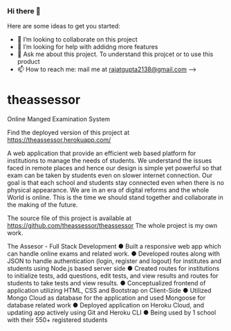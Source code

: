 ### Hi there 👋

Here are some ideas to get you started:

- 👯 I’m looking to collaborate on this project
- 🤔 I’m looking for help with addidng more features
- 💬 Ask me about this project. To understand this projcet or to use this product
- 📫 How to reach me: mail me at rajatgupta2138@gmail.com
-->


# theassessor
Online Manged Examination System

Find the deployed version of this project at https://theassessor.herokuapp.com/ 


A web application that provide an efficient web based platform for institutions to manage the needs of students. We understand the issues faced in remote places and hence our design is simple yet powerful so that exam can be taken by students even on slower internet connection. Our goal is that each school and students stay connected even when there is no physical appearance. We are in an era of digital reforms and the whole World is online. This is the time we should stand together and collaborate in the making of the future.


The source file of this project is available at https://github.com/theassessor/theassessor
The whole project is my own work.


The Assesor - Full Stack Development
  ● Built a responsive web app which can handle online exams and related work.
  ● Developed routes along with JSON to handle authentication (login, register and logout) for institutes and students using Node.js based server side
  ● Created routes for institutions to initialize tests, add questions, edit tests, and view results and routes for students to take tests and view results.
  ● Conceptualized frontend of application utilizing HTML, CSS and Bootstrap on Client-Side
  ● Utilized Mongo Cloud as database for the application and used Mongoose for database related work
  ● Deployed application on Heroku Cloud, and updating app actively using Git and Heroku CLI
  ● Being used by 1 school with their 550+ registered students
  
  
  


